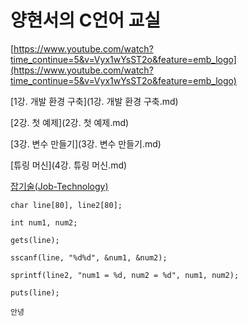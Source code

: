 # 양현서의 C언어 교실

[https://www.youtube.com/watch?time_continue=5&v=Vyx1wYsST2o&feature=emb_logo](https://www.youtube.com/watch?time_continue=5&v=Vyx1wYsST2o&feature=emb_logo)

[1강. 개발 환경 구축](1강. 개발 환경 구축.md)

[2강. 첫 예제](2강. 첫 예제.md)

[3강. 변수 만들기](3강. 변수 만들기.md)

[튜링 머신](4강. 튜링 머신.md)

[잡기술(Job-Technology)](잡기술.md)

```
char line[80], line2[80];

int num1, num2; 

gets(line);

sscanf(line, "%d%d", &num1, &num2);

sprintf(line2, "num1 = %d, num2 = %d", num1, num2);

puts(line);

안녕
```
